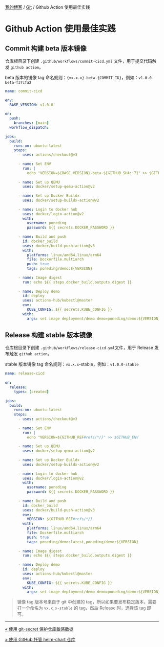 [我的博客](../_index.md) / [Git](_index.md) / Github Action 使用最佳实践

# Github Action 使用最佳实践

## Commit 构建 beta 版本镜像

仓库根目录下创建 `.github/workflows/commit-cicd.yml` 文件，用于提交代码触发 `github action`。

beta 版本的镜像 tag 命名规则：`{vx.x.x}-beta-{COMMIT_ID}`，例如：`v1.0.0-beta-f37cfa2`

```yaml
name: commit-cicd
​
env:
  BASE_VERSION: v1.0.0
​
on:
  push:
    branches: [main]
  workflow_dispatch:
​
jobs:
  build:
    runs-on: ubuntu-latest
    steps:
      - uses: actions/checkout@v3
​
      - name: Set ENV
        run: |
          echo "VERSION=${BASE_VERSION}-beta-${GITHUB_SHA::7}" >> $GITHUB_ENV
​
      - name: Set up QEMU
        uses: docker/setup-qemu-action@v2
      
      - name: Set up Docker Buildx
        uses: docker/setup-buildx-action@v2
​
      - name: Login to docker hub
        uses: docker/login-action@v2
        with:
          username: poneding
          password: ${{ secrets.DOCKER_PASSWORD }}
​
      - name: Build and push
        id: docker_build
        uses: docker/build-push-action@v3
        with:
          platforms: linux/amd64,linux/arm64
          file: Dockerfile.multiarch
          push: true
          tags: poneding/demo:${VERSION}
      
      - name: Image digest
        run: echo ${{ steps.docker_build.outputs.digest }}
​
      - name: Deploy demo
        id: deploy
        uses: actions-hub/kubectl@master
        env:
          KUBE_CONFIG: ${{ secrets.KUBE_CONFIG }}
        with:    
          args: set image deployment/demo demo=poneding/demo:${VERSION}
```

## Release 构建 stable 版本镜像

仓库根目录下创建 `.github/workflows/release-cicd.yml`文件，用于 Release 发布触发 `github action`。

stable 版本镜像 tag 命名规则：`vx.x.x`-stable，例如：`v1.0.0-stable`

```yaml
name: release-cicd
​
on:
  release:
    types: [created]
​
jobs:
  build:
    runs-on: ubuntu-latest
    steps:
      - uses: actions/checkout@v3
​
      - name: Set ENV
        run: |
          echo "VERSION=${GITHUB_REF#refs/*/}" >> $GITHUB_ENV
​
      - name: Set up QEMU
        uses: docker/setup-qemu-action@v2
      
      - name: Set up Docker Buildx
        uses: docker/setup-buildx-action@v2
 
      - name: Login to docker hub
        uses: docker/login-action@v2
        with:
          username: poneding
          password: ${{ secrets.DOCKER_PASSWORD }}
​
      - name: Build and push
        id: docker_build
        uses: docker/build-push-action@v3
        env:
          VERSION: ${GITHUB_REF#refs/*/}
        with:
          platforms: linux/amd64,linux/arm64
          file: Dockerfile.multiarch
          push: true
          tags: poneding/demo:latest,poneding/demo:${VERSION}
      
      - name: Image digest
        run: echo ${{ steps.docker_build.outputs.digest }}
​
      - name: Deploy demo
        id: deploy
        uses: actions-hub/kubectl@master
        env:
          KUBE_CONFIG: ${{ secrets.KUBE_CONFIG }}
        with:     
          args: set image deployment/demo demo=poneding/demo:${VERSION}
```

> 镜像 tag 版本号来自于 git 中创建的 tag，所以如果要发布稳定版本，需要打一个命名为 `vx.x.x-stable` 的 tag，然后 Release 时，选择该 tag 即可。

---
[« 使用 git-secret 保护仓库敏感数据](git-secret.md)

[» 使用 GitHub 托管 helm-chart 仓库](github-host-helm-chart.md)
